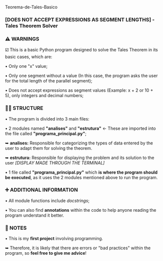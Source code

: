  Teorema-de-Tales-Basico
### [DOES NOT ACCEPT EXPRESSIONS AS SEGMENT LENGTHS] - Tales Theorem Solver

### ⚠️ WARNINGS
☑️ This is a basic Python program designed to solve the Tales Theorem in its basic cases, which are:  

• Only one "x" value;  

• Only one segment without a value (In this case, the program asks the user for the total length of the parallel segment);  

• Does not accept expressions as segment values (Example: x + 2 or 10 + 5), only integers and decimal numbers;  

### 👨‍💻 STRUCTURE
• The program is divided into 3 main files:  

• 2 modules named **"analises"** and **"estrutura"** <- These are imported into the file called **"programa_principal.py"**;  

  ➥ **analises:** Responsible for categorizing the types of data entered by the user to adapt them for solving the theorem.  
  
  ➥ **estrutura:** Responsible for displaying the problem and its solution to the user *[DISPLAY MADE THROUGH THE TERMINAL]*  

• 1 file called **"programa_principal.py"** which **is where the program should be executed**, as it uses the 2 modules mentioned above to run the program.  

### ➕ ADDITIONAL INFORMATION
• All module functions include *docstrings*;  

• You can also find **annotations** within the code to help anyone reading the program understand it better.  

### 🚨 NOTES
• This is my **first project** involving programming.  

  ➥ Therefore, it is likely that there are errors or "bad practices" within the program, so **feel free to give me advice**!  

